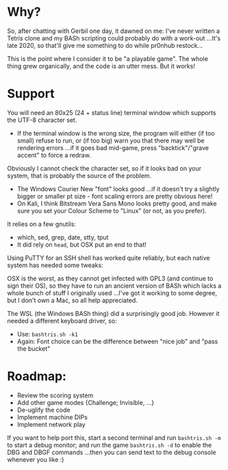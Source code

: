 # Why?

So, after chatting with Gerbil one day, it dawned on me: I've never written a Tetris clone and my BASh scripting could probably do with a work-out ...It's late 2020, so that'll give me something to do while pr0nhub restock...

This is the point where I consider it to be "a playable game". The whole thing grew organically, and the code is an utter mess. But it works!

# Support

You will need an 80x25 (24 + status line) terminal window which supports the UTF-8 character set.
* If the terminal window is the wrong size, the program will either (if too small) refuse to run, or (if too big) warn you that there may well be rendering errors ...if it goes bad mid-game, press "backtick"/"grave accent" to force a redraw.

Obviously I cannot check the character set, so if it looks bad on your system, that is probably the source of the problem.
* The Windows Courier New "font" looks good ...if it doesn't try a slightly bigger or smaller pt size - font scaling errors are pretty obvious here!
* On Kali, I think Bitstream Vera Sans Mono looks pretty good, and make sure you set your Colour Scheme to "Linux" (or not, as you prefer).

It relies on a few gnutils: 
* which, sed, grep, date, stty, tput
* It did rely on `head`, but OSX put an end to that!

Using PuTTY for an SSH shell has worked quite reliably, but each native system has needed some tweaks:

OSX is the worst, as they cannot get infected with GPL3 (and continue to sign their OS), so they have to run an ancient version of BASh which lacks a whole bunch of stuff I originally used ...I've got it working to some degree, but I don't own a Mac, so all help appreciated.

The WSL (the Windows BASh thing) did a surprisingly good job. However it needed a different keyboard driver, so:
* Use:  `bashtris.sh -k1`
* Again: Font choice can be the difference between "nice job" and "pass the bucket"

# Roadmap:
* Review the scoring system
* Add other game modes {Challenge; Invisible, ...}
* De-uglify the code
* Implement machine DIPs
* Implement network play

If you want to help port this, start a second terminal and run `bashtris.sh -m` to start a debug monitor; and run the game `bashtris.sh -d` to enable the DBG and DBGF commands ...then you can send text to the debug console whenever you like :)

